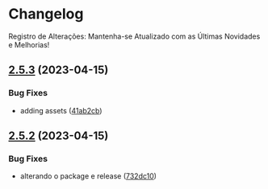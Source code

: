 # Changelog

Registro de Alterações: Mantenha-se Atualizado com as Últimas Novidades e Melhorias!

## [2.5.3](https://github.com/EarthW0rm/releases-lab/compare/2.5.2...2.5.3) (2023-04-15)


### Bug Fixes

* adding assets ([41ab2cb](https://github.com/EarthW0rm/releases-lab/commit/41ab2cb47cfd6d584620de2eb111689528caa709))

## [2.5.2](https://github.com/EarthW0rm/releases-lab/compare/2.5.1...2.5.2) (2023-04-15)


### Bug Fixes

* alterando o package e release ([732dc10](https://github.com/EarthW0rm/releases-lab/commit/732dc103cf9d6a1fd1c46c4bf605b81122fbbc09))
